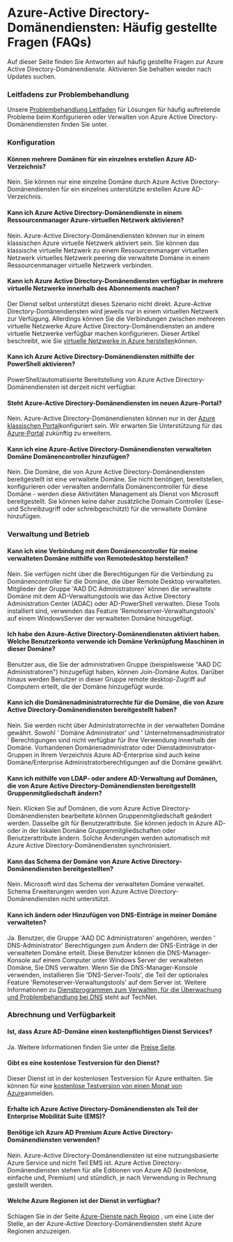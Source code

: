 <properties
    pageTitle="Häufig gestellte Fragen - Azure-Active Directory-Domänendiensten | Microsoft Azure"
    description="Häufig gestellte Fragen zur Azure Active Directory-Domänendiensten"
    services="active-directory-ds"
    documentationCenter=""
    authors="mahesh-unnikrishnan"
    manager="stevenpo"
    editor="curtand"/>

<tags
    ms.service="active-directory-ds"
    ms.workload="identity"
    ms.tgt_pltfrm="na"
    ms.devlang="na"
    ms.topic="article"
    ms.date="10/19/2016"
    ms.author="maheshu"/>

# <a name="azure-active-directory-domain-services-frequently-asked-questions-faqs"></a>Azure-Active Directory-Domänendiensten: Häufig gestellte Fragen (FAQs)

Auf dieser Seite finden Sie Antworten auf häufig gestellte Fragen zur Azure Active Directory-Domänendienste. Aktivieren Sie behalten wieder nach Updates suchen.

### <a name="troubleshooting-guide"></a>Leitfadens zur Problembehandlung
Unsere [Problembehandlung Leitfaden](active-directory-ds-troubleshooting.md) für Lösungen für häufig auftretende Probleme beim Konfigurieren oder Verwalten von Azure Active Directory-Domänendiensten finden Sie unter.


### <a name="configuration"></a>Konfiguration

#### <a name="can-i-create-multiple-domains-for-a-single-azure-ad-directory"></a>Können mehrere Domänen für ein einzelnes erstellen Azure AD-Verzeichnis?
Nein. Sie können nur eine einzelne Domäne durch Azure Active Directory-Domänendiensten für ein einzelnes unterstützte erstellen Azure AD-Verzeichnis.  

#### <a name="can-i-enable-azure-ad-domain-services-in-an-azure-resource-manager-virtual-network"></a>Kann ich Azure Active Directory-Domänendienste in einem Ressourcenmanager Azure-virtuellen Netzwerk aktivieren?
Nein. Azure-Active Directory-Domänendiensten können nur in einem klassischen Azure virtuelle Netzwerk aktiviert sein. Sie können das klassische virtuelle Netzwerk zu einem Ressourcenmanager virtuellen Netzwerk virtuelles Netzwerk peering die verwaltete Domäne in einem Ressourcenmanager virtuelle Netzwerk verbinden.

#### <a name="can-i-make-azure-ad-domain-services-available-in-multiple-virtual-networks-within-my-subscription"></a>Kann ich Azure Active Directory-Domänendiensten verfügbar in mehrere virtuelle Netzwerke innerhalb des Abonnements machen?
Der Dienst selbst unterstützt dieses Szenario nicht direkt. Azure-Active Directory-Domänendiensten wird jeweils nur in einem virtuellen Netzwerk zur Verfügung. Allerdings können Sie die Verbindungen zwischen mehreren virtuelle Netzwerke Azure Active Directory-Domänendiensten an andere virtuelle Netzwerke verfügbar machen konfigurieren. Dieser Artikel beschreibt, wie Sie [virtuelle Netzwerke in Azure herstellen](../vpn-gateway/virtual-networks-configure-vnet-to-vnet-connection.md)können.

#### <a name="can-i-enable-azure-ad-domain-services-using-powershell"></a>Kann ich Azure Active Directory-Domänendiensten mithilfe der PowerShell aktivieren?
PowerShell/automatisierte Bereitstellung von Azure Active Directory-Domänendiensten ist derzeit nicht verfügbar.

#### <a name="is-azure-ad-domain-services-available-in-the-new-azure-portal"></a>Steht Azure-Active Directory-Domänendiensten im neuen Azure-Portal?
Nein. Azure-Active Directory-Domänendiensten können nur in der [Azure klassischen Portal](https://manage.windowsazure.com)konfiguriert sein. Wir erwarten Sie Unterstützung für das [Azure-Portal](https://portal.azure.com) zukünftig zu erweitern.

#### <a name="can-i-add-domain-controllers-to-an-azure-ad-domain-services-managed-domain"></a>Kann ich eine Azure-Active Directory-Domänendiensten verwalteten Domäne Domänencontroller hinzufügen?
Nein. Die Domäne, die von Azure Active Directory-Domänendiensten bereitgestellt ist eine verwaltete Domäne. Sie nicht benötigen, bereitstellen, konfigurieren oder verwalten andernfalls Domänencontroller für diese Domäne - werden diese Aktivitäten Management als Dienst von Microsoft bereitgestellt. Sie können keine daher zusätzliche Domain Controller (Lese-und Schreibzugriff oder schreibgeschützt) für die verwaltete Domäne hinzufügen.

### <a name="administration-and-operations"></a>Verwaltung und Betrieb

#### <a name="can-i-connect-to-the-domain-controller-for-my-managed-domain-using-remote-desktop"></a>Kann ich eine Verbindung mit dem Domänencontroller für meine verwalteten Domäne mithilfe von Remotedesktop herstellen?
Nein. Sie verfügen nicht über die Berechtigungen für die Verbindung zu Domänencontroller für die Domäne, die über Remote Desktop verwalteten. Mitglieder der Gruppe 'AAD DC Administratoren' können die verwaltete Domäne mit dem AD-Verwaltungstools wie das Active Directory Administration Center (ADAC) oder AD-PowerShell verwalten. Diese Tools installiert sind, verwenden das Feature 'Remoteserver-Verwaltungstools' auf einem WindowsServer der verwalteten Domäne hinzugefügt.

#### <a name="ive-enabled-azure-ad-domain-services-what-user-account-do-i-use-to-domain-join-machines-to-this-domain"></a>Ich habe den Azure-Active Directory-Domänendiensten aktiviert haben. Welche Benutzerkonto verwende ich Domäne Verknüpfung Maschinen in dieser Domäne?
Benutzer aus, die Sie der administrativen Gruppe (beispielsweise "AAD DC Administratoren") hinzugefügt haben, können Join-Domäne Autos. Darüber hinaus werden Benutzer in dieser Gruppe remote desktop-Zugriff auf Computern erteilt, die der Domäne hinzugefügt wurde.

#### <a name="can-i-wield-domain-administrator-privileges-for-the-domain-provided-by-azure-ad-domain-services"></a>Kann ich die Domänenadministratorrechte für die Domäne, die von Azure Active Directory-Domänendiensten bereitgestellt haben?
Nein. Sie werden nicht über Administratorrechte in der verwalteten Domäne gewährt. Sowohl ' Domäne Administrator' und ' Unternehmensadministrator ' Berechtigungen sind nicht verfügbar für Ihre Verwendung innerhalb der Domäne. Vorhandenen Domänenadministrator oder Dienstadministrator-Gruppen in Ihrem Verzeichnis Azure AD-Enterprise sind auch keine Domäne/Enterprise Administratorberechtigungen auf die Domäne gewährt.

#### <a name="can-i-modify-group-memberships-using-ldap-or-other-ad-administrative-tools-on-domains-provided-by-azure-ad-domain-services"></a>Kann ich mithilfe von LDAP- oder andere AD-Verwaltung auf Domänen, die von Azure Active Directory-Domänendiensten bereitgestellt Gruppenmitgliedschaft ändern?
Nein. Klicken Sie auf Domänen, die vom Azure Active Directory-Domänendiensten bearbeitete können Gruppenmitgliedschaft geändert werden. Dasselbe gilt für Benutzerattribute. Sie können jedoch in Azure AD- oder in der lokalen Domäne Gruppenmitgliedschaften oder Benutzerattribute ändern. Solche Änderungen werden automatisch mit Azure Active Directory-Domänendiensten synchronisiert.

#### <a name="can-i-extend-the-schema-of-the-domain-provided-by-azure-ad-domain-services"></a>Kann das Schema der Domäne von Azure Active Directory-Domänendiensten bereitgestellten?
Nein. Microsoft wird das Schema der verwalteten Domäne verwaltet. Schema Erweiterungen werden von Azure Active Directory-Domänendiensten nicht unterstützt.

#### <a name="can-i-modify-or-add-dns-records-in-my-managed-domain"></a>Kann ich ändern oder Hinzufügen von DNS-Einträge in meiner Domäne verwalteten?
Ja. Benutzer, die Gruppe 'AAD DC Administratoren' angehören, werden ' DNS-Administrator' Berechtigungen zum Ändern der DNS-Einträge in der verwalteten Domäne erteilt. Diese Benutzer können die DNS-Manager-Konsole auf einem Computer unter Windows Server der verwalteten Domäne, Sie DNS verwalten. Wenn Sie die DNS-Manager-Konsole verwenden, installieren Sie 'DNS-Server-Tools', die Teil der optionales Feature 'Remoteserver-Verwaltungstools' auf dem Server ist. Weitere Informationen zu [Dienstprogrammen zum Verwalten, für die Überwachung und Problembehandlung bei DNS](https://technet.microsoft.com/library/cc753579.aspx) steht auf TechNet.


### <a name="billing-and-availability"></a>Abrechnung und Verfügbarkeit

#### <a name="is-azure-ad-domain-services-a-paid-service"></a>Ist, dass Azure AD-Domäne einen kostenpflichtigen Dienst Services?
Ja. Weitere Informationen finden Sie unter die [Preise Seite](https://azure.microsoft.com/pricing/details/active-directory-ds/).

#### <a name="is-there-a-free-trial-for-the-service"></a>Gibt es eine kostenlose Testversion für den Dienst?
Dieser Dienst ist in der kostenlosen Testversion für Azure enthalten. Sie können für eine [kostenlose Testversion von einen Monat von Azure](https://azure.microsoft.com/pricing/free-trial/)anmelden.

#### <a name="can-i-get-azure-ad-domain-services-as-part-of-enterprise-mobility-suite-ems"></a>Erhalte ich Azure Active Directory-Domänendiensten als Teil der Enterprise Mobilität Suite (EMS)?
#### <a name="do-i-need-azure-ad-premium-to-use-azure-ad-domain-services"></a>Benötige ich Azure AD Premium Azure Active Directory-Domänendiensten verwenden?
Nein. Azure-Active Directory-Domänendiensten ist eine nutzungsbasierte Azure Service und nicht Teil EMS ist. Azure Active Directory-Domänendiensten stehen für alle Editionen von Azure AD (kostenlose, einfache und, Premium) und stündlich, je nach Verwendung in Rechnung gestellt werden.

#### <a name="what-azure-regions-is-the-service-available-in"></a>Welche Azure Regionen ist der Dienst in verfügbar?
Schlagen Sie in der Seite [Azure-Dienste nach Region](https://azure.microsoft.com/regions/#services/) , um eine Liste der Stelle, an der Azure-Active Directory-Domänendiensten steht Azure Regionen anzuzeigen.
